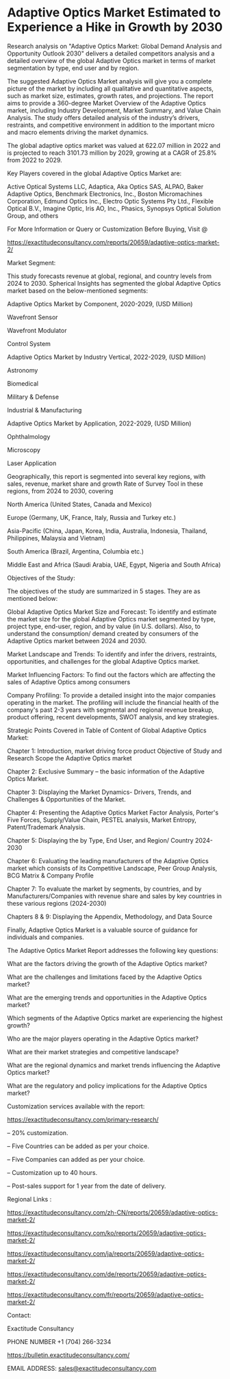 # Adaptive Optics Market Estimated to Experience a Hike in Growth by 2030

Research analysis on "Adaptive Optics Market: Global Demand Analysis and Opportunity Outlook 2030" delivers a detailed competitors analysis and a detailed overview of the global Adaptive Optics market in terms of market segmentation by type, end user and by region.

The suggested Adaptive Optics Market analysis will give you a complete picture of the market by including all qualitative and quantitative aspects, such as market size, estimates, growth rates, and projections. The report aims to provide a 360-degree Market Overview of the Adaptive Optics market, including Industry Development, Market Summary, and Value Chain Analysis. The study offers detailed analysis of the industry’s drivers, restraints, and competitive environment in addition to the important micro and macro elements driving the market dynamics.

The global adaptive optics market was valued at 622.07 million in 2022 and is projected to reach 3101.73 million by 2029, growing at a CAGR of 25.8% from 2022 to 2029.

Key Players covered in the global Adaptive Optics Market are:

Active Optical Systems LLC, Adaptica, Aka Optics SAS, ALPAO, Baker Adaptive Optics, Benchmark Electronics, Inc., Boston Micromachines Corporation, Edmund Optics Inc., Electro Optic Systems Pty Ltd., Flexible Optical B.V., Imagine Optic, Iris AO, Inc., Phasics, Synopsys Optical Solution Group, and others

For More Information or Query or Customization Before Buying, Visit @

https://exactitudeconsultancy.com/reports/20659/adaptive-optics-market-2/

Market Segment:

This study forecasts revenue at global, regional, and country levels from 2024 to 2030. Spherical Insights has segmented the global Adaptive Optics market based on the below-mentioned segments:

Adaptive Optics Market by Component, 2020-2029, (USD Million)

Wavefront Sensor

Wavefront Modulator

Control System

Adaptive Optics Market by Industry Vertical, 2022-2029, (USD Million)

Astronomy

Biomedical

Military & Defense

Industrial & Manufacturing

Adaptive Optics Market by Application, 2022-2029, (USD Million)

Ophthalmology

Microscopy

Laser Application

Geographically, this report is segmented into several key regions, with sales, revenue, market share and growth Rate of Survey Tool in these regions, from 2024 to 2030, covering

North America (United States, Canada and Mexico)

Europe (Germany, UK, France, Italy, Russia and Turkey etc.)

Asia-Pacific (China, Japan, Korea, India, Australia, Indonesia, Thailand, Philippines, Malaysia and Vietnam)

South America (Brazil, Argentina, Columbia etc.)

Middle East and Africa (Saudi Arabia, UAE, Egypt, Nigeria and South Africa)

Objectives of the Study:

The objectives of the study are summarized in 5 stages. They are as mentioned below:

Global Adaptive Optics Market Size and Forecast: To identify and estimate the market size for the global Adaptive Optics market segmented by type, project type, end-user, region, and by value (in U.S. dollars). Also, to understand the consumption/ demand created by consumers of the Adaptive Optics market between 2024 and 2030.

Market Landscape and Trends: To identify and infer the drivers, restraints, opportunities, and challenges for the global Adaptive Optics market.

Market Influencing Factors: To find out the factors which are affecting the sales of Adaptive Optics among consumers

Company Profiling: To provide a detailed insight into the major companies operating in the market. The profiling will include the financial health of the company's past 2-3 years with segmental and regional revenue breakup, product offering, recent developments, SWOT analysis, and key strategies.

Strategic Points Covered in Table of Content of Global Adaptive Optics Market:

Chapter 1: Introduction, market driving force product Objective of Study and Research Scope the Adaptive Optics market

Chapter 2: Exclusive Summary – the basic information of the Adaptive Optics Market.

Chapter 3: Displaying the Market Dynamics- Drivers, Trends, and Challenges & Opportunities of the Market.

Chapter 4: Presenting the Adaptive Optics Market Factor Analysis, Porter's Five Forces, Supply/Value Chain, PESTEL analysis, Market Entropy, Patent/Trademark Analysis.

Chapter 5: Displaying the by Type, End User, and Region/ Country 2024-2030

Chapter 6: Evaluating the leading manufacturers of the Adaptive Optics market which consists of its Competitive Landscape, Peer Group Analysis, BCG Matrix & Company Profile

Chapter 7: To evaluate the market by segments, by countries, and by Manufacturers/Companies with revenue share and sales by key countries in these various regions (2024-2030)

Chapters 8 & 9: Displaying the Appendix, Methodology, and Data Source

Finally, Adaptive Optics Market is a valuable source of guidance for individuals and companies.

The Adaptive Optics Market Report addresses the following key questions:

What are the factors driving the growth of the Adaptive Optics market?

What are the challenges and limitations faced by the Adaptive Optics market?

What are the emerging trends and opportunities in the Adaptive Optics market?

Which segments of the Adaptive Optics market are experiencing the highest growth?

Who are the major players operating in the Adaptive Optics market?

What are their market strategies and competitive landscape?

What are the regional dynamics and market trends influencing the Adaptive Optics market?

What are the regulatory and policy implications for the Adaptive Optics market?

Customization services available with the report:

https://exactitudeconsultancy.com/primary-research/

– 20% customization.

– Five Countries can be added as per your choice.

– Five Companies can added as per your choice.

– Customization up to 40 hours.

– Post-sales support for 1 year from the date of delivery.

Regional Links :

https://exactitudeconsultancy.com/zh-CN/reports/20659/adaptive-optics-market-2/

https://exactitudeconsultancy.com/ko/reports/20659/adaptive-optics-market-2/

https://exactitudeconsultancy.com/ja/reports/20659/adaptive-optics-market-2/

https://exactitudeconsultancy.com/de/reports/20659/adaptive-optics-market-2/

https://exactitudeconsultancy.com/fr/reports/20659/adaptive-optics-market-2/

Contact:

Exactitude Consultancy

PHONE NUMBER +1 (704) 266-3234

https://bulletin.exactitudeconsultancy.com/

EMAIL ADDRESS: sales@exactitudeconsultancy.com
